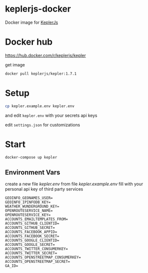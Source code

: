 # keplerjs-docker

Docker image for [KeplerJs](https://keplerjs.io/)

# Docker hub

https://hub.docker.com/r/keplerjs/kepler

get image
```bash
docker pull keplerjs/kepler:1.7.1
```

# Setup

```bash
cp kepler.example.env kepler.env
```
and edit ```kepler.env``` with your secrets api keys

edit ```settings.json``` for customizations

# Start

```bash
docker-compose up kepler
```

## Environment Vars

create a new file _kepler.env_ from file _kepler.example.env_ fill with your personal api key of third party services
```
GEOINFO_GEONAMES_USER=
GEOINFO_IPINFODB_KEY=
WEATHER_WUNDERGROUND_KEY=
OPENROUTESERVICE_NAME=
OPENROUTESERVICE_KEY=
ACCOUNTS_EMAILTEMPLATES_FROM=
ACCOUNTS_GITHUB_CLIENTID=
ACCOUNTS_GITHUB_SECRET=
ACCOUNTS_FACEBOOK_APPID=
ACCOUNTS_FACEBOOK_SECRET=
ACCOUNTS_GOOGLE_CLIENTID=
ACCOUNTS_GOOGLE_SECRET=
ACCOUNTS_TWITTER_CONSUMERKEY=
ACCOUNTS_TWITTER_SECRET=
ACCOUNTS_OPENSTREETMAP_CONSUMERKEY=
ACCOUNTS_OPENSTREETMAP_SECRET=
GA_ID=
```
